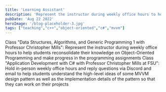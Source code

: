 ```yaml
---
title: 'Learning Assistant'
description: 'Represent the instructor during weekly office hours to help students reconsolidate their programming knowledge and make progress in the assignments'
pubDate: 'Aug 22 2022'
heroImage: '/blog-placeholder-3.jpg'
tags: ["teaching","c++","object-oriented","c#","mvvm"]
---
```


Class "Data Structures, Algorithms, and Generic Programming 1 with Professor Christopher Mills": Represent the instructor during weekly office hours to help students reconsolidate their knowledge on Object-Oriented Programming and make progress in the programming assignments
Class "Application Development with C# with Professor Christopher Mills at FSU": Hold in-person weekly office hours and reply questions via Discord and email to help students understand the high-level ideas of some MVVM design pattern as well as the implementation details of the pattern so that they can work on their projects

